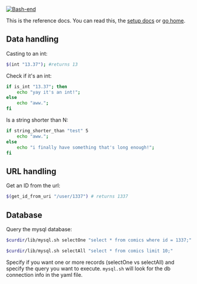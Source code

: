[![Bash-end](https://static.consolia-comic.com/bash-end-underline.png)](http://quax.net/bash-end)

This is the reference docs. You can read this, the [setup docs](setup.md) or [go home](../readme.md).

## Data handling

Casting to an int:
```bash
$(int "13.37"); #returns 13
```

Check if it's an int:
```bash
if is_int "13.37"; then
	echo "yay it's an int!";
else
	echo "aww.";
fi
```


Is a string shorter than N:

```bash
if string_shorter_than "test" 5
	echo "aww.";
else
	echo "i finally have something that's long enough!";
fi
```


## URL handling

Get an ID from the url:

```bash
$(get_id_from_uri "/user/1337") # returns 1337
```


## Database

Query the mysql database:

```bash
$curdir/lib/mysql.sh selectOne "select * from comics where id = 1337;"

$curdir/lib/mysql.sh selectAll "select * from comics limit 10;"
```

Specify if you want one or more records (selectOne vs selectAll) and specify the query you want to execute. `mysql.sh` will look for the db connection info in the yaml file.